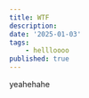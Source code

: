 ```yaml
---
title: WTF
description: 
date: '2025-01-03'
tags:
    - hellloooo
published: true
---
```


yeahehahe